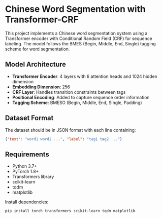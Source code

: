 # Chinese Word Segmentation with Transformer-CRF

This project implements a Chinese word segmentation system using a Transformer encoder with Conditional Random Field (CRF) for sequence labeling. The model follows the BMES (Begin, Middle, End, Single) tagging scheme for word segmentation.

## Model Architecture

- **Transformer Encoder**: 4 layers with 8 attention heads and 1024 hidden dimension
- **Embedding Dimension**: 256
- **CRF Layer**: Handles transition constraints between tags
- **Positional Encoding**: Added to capture sequence order information
- **Tagging Scheme**: BMESO (Begin, Middle, End, Single, Padding)

## Dataset Format

The dataset should be in JSON format with each line containing:
```json
{"text": "word1 word2 ...", "label": "tag1 tag2 ..."}
```

## Requirements

- Python 3.7+
- PyTorch 1.8+
- Transformers library
- scikit-learn
- tqdm
- matplotlib

Install dependencies:
```bash
pip install torch transformers scikit-learn tqdm matplotlib
```

